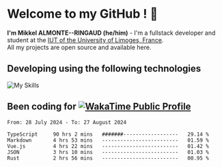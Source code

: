# Welcome to my GitHub ! 🌃

**I'm Mikkel ALMONTE--RINGAUD (he/him)** - I'm a fullstack developer and student at the [IUT of the University of Limoges, France](https://iut.unilim.fr). \
All my projects are open source and available here.

## Developing using the following technologies

![My Skills](https://skillicons.dev/icons?i=dart,solidjs,pnpm,nodejs,ts,js,vercel,netlify,html,css,rust,astro,git,vue,md,electron,figma,github,bash,bun,cloudflare,py,tailwind,nginx,npm,tauri,vite,zig,yarn,windicss&theme=dark)

## Been coding for [![WakaTime Public Profile](https://wakatime.com/badge/user/0839e595-e07a-435c-8d59-ed95f2a3d6dd.svg?style=flat-square)](https://wakatime.com/@0839e595-e07a-435c-8d59-ed95f2a3d6dd)

<!--START_SECTION:waka-->

```plain
From: 28 July 2024 - To: 27 August 2024

TypeScript     90 hrs 2 mins   #######------------------   29.14 %
Markdown       4 hrs 53 mins   -------------------------   01.59 %
Vue.js         4 hrs 22 mins   -------------------------   01.42 %
JSON           3 hrs 10 mins   -------------------------   01.03 %
Rust           2 hrs 56 mins   -------------------------   00.95 %
```

<!--END_SECTION:waka-->
